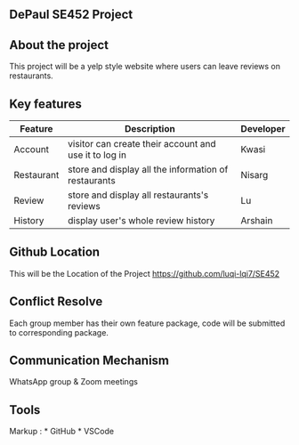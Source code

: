 ## DePaul SE452 Project

## About the project
This project will be a yelp style website where users can leave reviews on restaurants.

## Key features
| Feature | Description | Developer
| ----------- | ----------- |------
| Account | visitor can create their account and use it to log in | Kwasi
| Restaurant | store and display all the information of restaurants | Nisarg
| Review | store and display all restaurants's reviews | Lu
| History | display user's whole review history | Arshain

## Github Location
This will be the Location of the Project https://github.com/luqi-lqi7/SE452

## Conflict Resolve
Each group member has their own feature package, code will be submitted to corresponding package.

## Communication Mechanism
WhatsApp group & Zoom meetings

## Tools
Markup : * GitHub
         * VSCode
